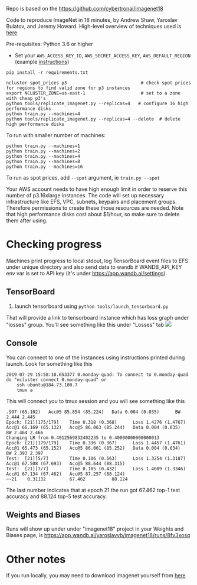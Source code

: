 Repo is based on the https://github.com/cybertronai/imagenet18


Code to reproduce ImageNet in 18 minutes, by Andrew Shaw, Yaroslav Bulatov, and Jeremy Howard. High-level overview of techniques used is [here](http://fast.ai/2018/08/10/fastai-diu-imagenet/)


Pre-requisites: Python 3.6 or higher

- Set your `AWS_ACCESS_KEY_ID`, `AWS_SECRET_ACCESS_KEY`, `AWS_DEFAULT_REGION` (example [instructions](https://docs.google.com/document/d/1Z8lCZVWXs7XORbiNmBAsBDtouV3KwrtH8-UL5M-zHus/edit))

```
pip install -r requirements.txt

ncluster spot_prices p3                            # check spot prices for regions to find valid zone for p3 instances
export NCLUSTER_ZONE=us-east-1                     # set to a zone with cheap p3's
python tools/replicate_imagenet.py --replicas=4   # configure 16 high performance disks
python train.py --machines=4
python tools/replicate_imagenet.py --replicas=4 --delete  # delete high performance disks
```

To run with smaller number of machines:

```
python train.py --machines=1
python train.py --machines=2
python train.py --machines=4
python train.py --machines=8
python train.py --machines=16
```

To run as spot prices, add `--spot` argument, ie `train.py --spot`

Your AWS account needs to have high enough limit in order to reserve this number of p3.16xlarge instances. The code will set up necessary infrastructure like EFS, VPC, subnets, keypairs and placement groups. Therefore permissions to create these those resources are needed. Note that high performance disks cost about $1/hour, so make sure to delete them after using.


# Checking progress

Machines print progress to local stdout, log TensorBoard event files to EFS under unique directory and also send data to wandb if WANDB_API_KEY env var is set to API key (it's under https://app.wandb.ai/settings).


## TensorBoard
1. launch tensorboard using `python tools/launch_tensorboard.py`

That will provide a link to tensorboard instance which has loss graph under "losses" group. You'll see something like this under "Losses" tab
<img src='https://raw.githubusercontent.com/diux-dev/imagenet18/master/tensorboard.png'>

## Console
You can connect to one of the instances using instructions printed during launch. Look for something like this

```
2019-07-29 15:58:10.653377 0.monday-quad: To connect to 0.monday-quad do "ncluster connect 0.monday-quad" or
    ssh ubuntu@184.73.100.7
    tmux a
```

This will connect you to tmux session and you will see something like this

```
.997 (65.102)   Acc@5 85.854 (85.224)   Data 0.004 (0.035)      BW 2.444 2.445
Epoch: [21][175/179]    Time 0.318 (0.368)      Loss 1.4276 (1.4767)    Acc@1 66.169 (65.132)   Acc@5 86.063 (85.244)   Data 0.004 (0.035)      BW 2.464 2.466
Changing LR from 0.4012569832402235 to 0.40000000000000013
Epoch: [21][179/179]    Time 0.336 (0.367)      Loss 1.4457 (1.4761)    Acc@1 65.473 (65.152)   Acc@5 86.061 (85.252)   Data 0.004 (0.034)      BW 2.393 2.397
Test:  [21][5/7]        Time 0.106 (0.563)      Loss 1.3254 (1.3187)    Acc@1 67.508 (67.693)   Acc@5 88.644 (88.315)
Test:  [21][7/7]        Time 0.105 (0.432)      Loss 1.4089 (1.3346)    Acc@1 67.134 (67.462)   Acc@5 87.257 (88.124)
~~21    0.31132         67.462          88.124
```

The last number indicates that at epoch 21 the run got 67.462 top-1 test accuracy and 88.124 top-5 test accuracy.

## Weights and Biases

Runs will show up under under "imagenet18" project in your Weights and Biases page, is https://app.wandb.ai/yaroslavvb/imagenet18/runs/8fv3xosq

# Other notes
If you run locally, you may need to download imagenet yourself from [here](https://s3.amazonaws.com/yaroslavvb2/data/imagenet18.tar)
